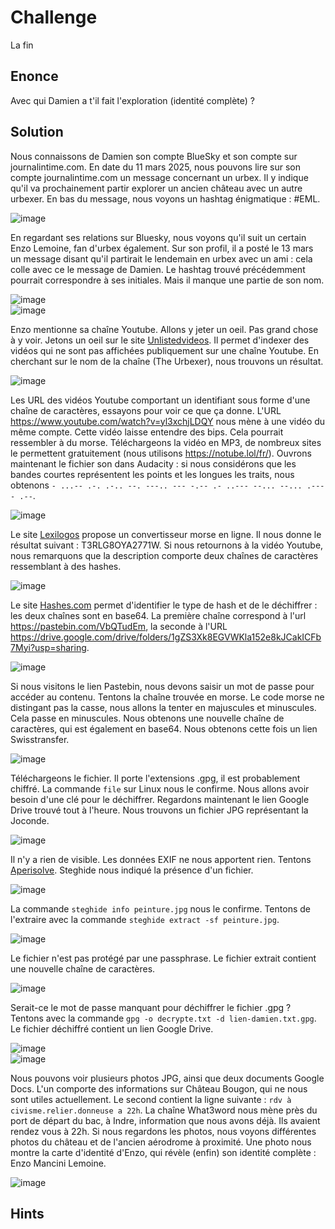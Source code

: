 # Challenge
La fin

## Enonce
Avec qui Damien a t'il fait l'exploration (identité complète) ?

## Solution
Nous connaissons de Damien son compte BlueSky et son compte sur journalintime.com. En date du 11 mars 2025, nous pouvons lire sur son compte journalintime.com un message concernant un urbex. Il y indique qu'il va prochainement partir explorer un ancien château avec un autre urbexer. En bas du message, nous voyons un hashtag énigmatique : #EML.

![image](src/messaage_urbex_journalintime.png)

En regardant ses relations sur Bluesky, nous voyons qu'il suit un certain Enzo Lemoine, fan d'urbex également. Sur son profil, il a posté le 13 mars un message disant qu'il partirait le lendemain en urbex avec un ami : cela colle avec ce le message de Damien. Le hashtag trouvé précédemment pourrait correspondre à ses initiales. Mais il manque une partie de son nom.

![image](src/message_enzo_veille_urbex.png) \
![image](src/pivot_enzo_lemoine.png)

Enzo mentionne sa chaîne Youtube. Allons y jeter un oeil. Pas grand chose à y voir. Jetons un oeil sur le site [Unlistedvideos](https://unliste573777dvideos.com). Il permet d'indexer des vidéos qui ne sont pas affichées publiquement sur une chaîne Youtube. En cherchant sur le nom de la chaîne (The Urbexer), nous trouvons un résultat.

![image](src/resultat_unlistedvideos.png)

Les URL des vidéos Youtube comportant un identifiant sous forme d'une chaîne de caractères, essayons pour voir ce que ça donne. L'URL https://www.youtube.com/watch?v=yl3xchjLDQY nous mène à une vidéo du même compte. Cette vidéo laisse entendre des bips. Cela pourrait ressembler à du morse. Téléchargeons la vidéo en MP3, de nombreux sites le permettent gratuitement (nous utilisons https://notube.lol/fr/). Ouvrons maintenant le fichier son dans Audacity : si nous considérons que les bandes courtes représentent les points et les longues les traits, nous obtenons `- ...-- .-. .-.. --. ---.. --- -.-- .- ..--- --... --... .---- .--`. 

![image](src/audiogramme_video.png)

Le site [Lexilogos](https://www.lexilogos.com/clavier/morse.htm) propose un convertisseur morse en ligne. Il nous donne le résultat suivant : T3RLG8OYA2771W. 
Si nous retournons à la vidéo Youtube, nous remarquons que la description comporte deux chaînes de caractères ressemblant à des hashes.

![image](src/hashes_video_youtube.png)

Le site [Hashes.com](https://hashes.com/en/tools/hash_identifier) permet d'identifier le type de hash et de le déchiffrer : les deux chaînes sont en base64. La première chaîne correspond à l'url https://pastebin.com/VbQTudEm, la seconde à l'URL https://drive.google.com/drive/folders/1gZS3Xk8EGVWKla152e8kJCakICFb7Myi?usp=sharing.

![image](src/hashes.com.png)

Si nous visitons le lien Pastebin, nous devons saisir un mot de passe pour accéder au contenu. Tentons la chaîne trouvée en morse. Le code morse ne distingant pas la casse, nous allons la tenter en majuscules et minuscules. Cela passe en minuscules. Nous obtenons une nouvelle chaîne de caractères, qui est également en base64. Nous obtenons cette fois un lien Swisstransfer.

![image](src/swisstransfer.png)

Téléchargeons le fichier. Il porte l'extensions .gpg, il est probablement chiffré. La commande `file` sur Linux nous le confirme. Nous allons avoir besoin d'une clé pour le déchiffrer.
Regardons maintenant le lien Google Drive trouvé tout à l'heure. Nous trouvons un fichier JPG représentant la Joconde.  

![image](src/dossier_google_drive.png)

Il n'y a rien de visible. Les données EXIF ne nous apportent rien. Tentons [Aperisolve](https://www.aperisolve.com). Steghide nous indiqué la présence d'un fichier.

![image](src/resultat_aperisolve.png)

La commande `steghide info peinture.jpg` nous le confirme. Tentons de l'extraire avec la commande `steghide extract -sf peinture.jpg`.

![image](src/commandes_steghide.png)

Le fichier n'est pas protégé par une passphrase. Le fichier extrait contient une nouvelle chaîne de caractères.

![image](src/contenu_data.txt.png)

Serait-ce le mot de passe manquant pour déchiffrer le fichier .gpg ? Tentons avec la commande `gpg -o decrypte.txt -d lien-damien.txt.gpg`. Le fichier déchiffré contient un lien Google Drive.

![image](src/dechiffrement_fichier_gpg.png) \
![image](src/dossier_google_drive2.png)

Nous pouvons voir plusieurs photos JPG, ainsi que deux documents Google Docs. L'un comporte des informations sur Château Bougon, qui ne nous sont utiles actuellement. Le second contient la ligne suivante : `rdv à civisme.relier.donneuse a 22h`. La chaîne What3word nous mène près du port de départ du bac, à Indre, information que nous avons déjà. Ils avaient rendez vous à 22h. Si nous regardons les photos, nous voyons différentes photos du château et de l'ancien aérodrome à proximité. Une photo nous montre la carte d'identité d'Enzo, qui révèle (enfin) son identité complète : Enzo Mancini Lemoine.

![image](src/carte_identite_enzo.png)

## Hints
